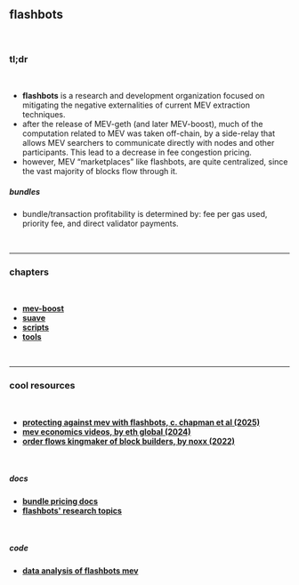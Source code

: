 ## flashbots

<br>

### tl;dr

<br>

* **flashbots** is a research and development organization focused on mitigating the negative externalities of current MEV extraction techniques.
* after the release of MEV-geth (and later MEV-boost), much of the computation related to MEV was taken off-chain, by a side-relay that allows MEV searchers to communicate directly with nodes and other participants. This lead to a decrease in fee congestion pricing.
* however, MEV “marketplaces” like flashbots, are quite centralized, since the vast majority of blocks flow through it.

##### bundles

* bundle/transaction profitability is determined by: fee per gas used, priority fee, and direct validator payments.

<br>

----

### chapters

<br>

* **[mev-boost](mev-boost)**
* **[suave](suave)**
* **[scripts](scripts)**
* **[tools](tools)**

<br>

---

### cool resources

<br>

* **[protecting against mev with flashbots, c. chapman et al (2025)](https://x.com/i/broadcasts/1MnxnDwrjNLGO)**
* **[mev economics videos, by eth global (2024)](https://www.youtube.com/playlist?list=PLXzKMXK2aHh7bW0j2dhpnLNiIJIMnPgsD)**
* **[order flows kingmaker of block builders, by noxx (2022)](https://noxx.substack.com/p/order-flows-kingmaker-of-the-block)**

<br>

##### docs

* **[bundle pricing docs](https://docs.flashbots.net/flashbots-auction/searchers/advanced/bundle-pricing)**
* **[flashbots' research topics](https://github.com/flashbots/mev-research)**

<br>

##### code

* **[data analysis of flashbots mev](https://github.com/ivanmolto/mev-flashbots-unleashed)**




